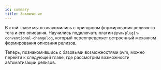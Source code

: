 ```yaml
---
id: summary
title: Заключение
---
```


В этой главе мы познакомились с принципом формирования релизного тега и его описания.
Научились подключать плагин `@pvm/plugin-conventional-changelog`, который переопределяет встроенный механизм формирования описания релизов.

Теперь, познакомившись с базовыми возможностями pvm, можно перейти к следующей главе, где рассмотрим возможности автоматизации релизов.